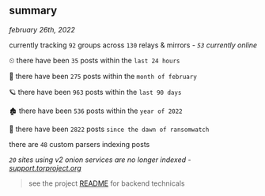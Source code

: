 
## summary
_february 26th, 2022_

currently tracking `92` groups across `130` relays & mirrors - _`53` currently online_

⏲ there have been `35` posts within the `last 24 hours`

🦈 there have been `275` posts within the `month of february`

🪐 there have been `963` posts within the `last 90 days`

🏚 there have been `536` posts within the `year of 2022`

🦕 there have been `2822` posts `since the dawn of ransomwatch`

there are `48` custom parsers indexing posts

_`20` sites using v2 onion services are no longer indexed - [support.torproject.org](https://support.torproject.org/onionservices/v2-deprecation/)_

> see the project [README](https://github.com/thetanz/ransomwatch#ransomwatch--) for backend technicals
